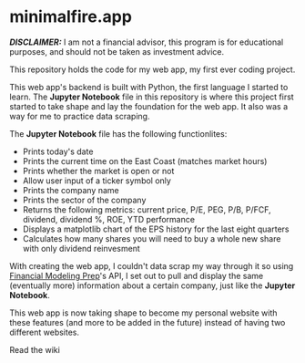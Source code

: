 # minimalfire.app
***DISCLAIMER:*** I am not a financial advisor, this program is for educational purposes, and should not be taken as investment advice.

This repository holds the code for my web app, my first ever coding project.

This web app's backend is built with Python, the first language I started to learn. The **Jupyter Notebook** file in this repository is where this project first started to take shape and lay the foundation for the web app. It also was a way for me to practice data scraping.

The **Jupyter Notebook** file has the following functionlites:
* Prints today's date
* Prints the current time on the East Coast (matches market hours)
* Prints whether the market is open or not
* Allow user input of a ticker symbol only
* Prints the company name
* Prints the sector of the company
* Returns the following metrics: current price, P/E, PEG, P/B, P/FCF, dividend, dividend %, ROE, YTD performance
* Displays a matplotlib chart of the EPS history for the last eight quarters
* Calculates how many shares you will need to buy a whole new share with only dividend reinvesment

With creating the web app, I couldn't data scrap my way through it so using [Financial Modeling Prep](https://site.financialmodelingprep.com/developer)'s API, I set out to pull and display the same (eventually more) information about a certain company, just like the **Jupyter Notebook**.

This web app is now taking shape to become my personal website with these features (and more to be added in the future) instead of having two different websites.

Read the wiki